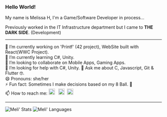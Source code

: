 ### Hello World!

My name is Melissa H, I'm a Game/Software Developer in process...  

Previously worked in the IT Infrastructure department but I came to **THE DARK SIDE**. (Development)

----

   🔭 I’m currently working on 'Printf' (42 project), WebSite built with React(WWC Project).  
   🌱 I’m currently learning C#, Unity.  
   👯 I’m looking to collaborate on Mobile Apps, Gaming Apps.  
   🤔 I’m looking for help with C#, Unity.
   💬 Ask me about C, Javascript, Git & Flutter 🤓.  
   😄 Pronouns: she/her  
   ⚡ Fun fact: Sometimes I make decisions based on my 8 Ball. 🎱  
   📫 How to reach me:       <a href="https://www.linkedin.com/in/melissahuertamn/"><img src="https://github.com/piratelicorne/piratelicorne/blob/master/icons/in-24.png" width="20px"></a> &nbsp;
<a href="https://www.youtube.com/channel/UCbTXsfGiE_PU32_krMQeusA"><img src="https://github.com/piratelicorne/piratelicorne/blob/master/icons/yt-24.png" width="20px"></a>&nbsp;
<a href="https://www.twitter.com/piratelicorne"><img src="https://github.com/piratelicorne/piratelicorne/blob/master/icons/tw-24.png" width="20px"></a>

----

![Meli' Stats](https://github-readme-stats.vercel.app/api?username=piratelicorne&show_icons=true&theme=buefy)
![Meli' Languages](https://github-readme-stats.vercel.app/api/top-langs/?username=piratelicorne&hide=jupyter%20notebook&layout=compact)
